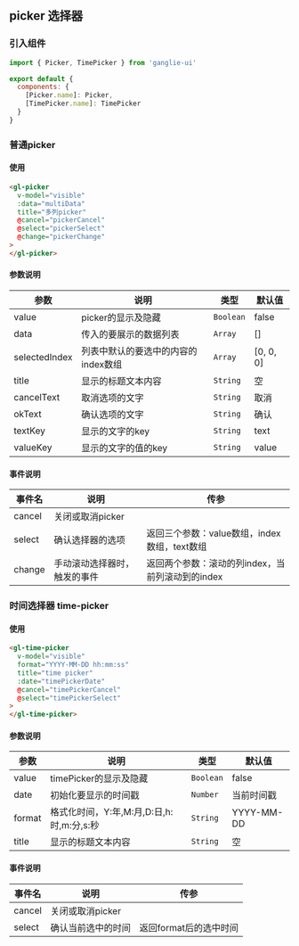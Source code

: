 ## picker 选择器

### 引入组件

```javascript
import { Picker, TimePicker } from 'ganglie-ui'

export default {
  components: {
    [Picker.name]: Picker,
    [TimePicker.name]: TimePicker
  }
}
```

### 普通picker
#### 使用

```html
<gl-picker
  v-model="visible"
  :data="multiData"
  title="多列picker"
  @cancel="pickerCancel"
  @select="pickerSelect"
  @change="pickerChange"
>
</gl-picker>
```
#### 参数说明
| 参数        | 说明    |  类型  | 默认值 |
| --------   | ----   | ---- |---- |
| value | picker的显示及隐藏 | `Boolean` | false |
| data  | 传入的要展示的数据列表 | `Array` | [] |
| selectedIndex | 列表中默认的要选中的内容的index数组 | `Array` | [0, 0, 0] |
| title | 显示的标题文本内容 | `String` | 空 |
| cancelText | 取消选项的文字 | `String` | 取消 |
| okText | 确认选项的文字 | `String` | 确认 |
| textKey | 显示的文字的key | `String` | text |
| valueKey | 显示的文字的值的key | `String` | value |

#### 事件说明
| 事件名       | 说明    | 传参 |
| --------   | ----   | ---- |
| cancel | 关闭或取消picker | |
| select | 确认选择器的选项 | 返回三个参数：value数组，index数组，text数组 |
| change | 手动滚动选择器时，触发的事件 | 返回两个参数：滚动的列index，当前列滚动到的index |

### 时间选择器 time-picker

#### 使用
```html
<gl-time-picker
  v-model="visible"
  format="YYYY-MM-DD hh:mm:ss"
  title="time picker"
  :date="timePickerDate"
  @cancel="timePickerCancel"
  @select="timePickerSelect"
>
</gl-time-picker>
```
#### 参数说明
| 参数        | 说明    |  类型  | 默认值 |
| --------   | ----   | ---- |---- |
| value | timePicker的显示及隐藏 | `Boolean` | false |
| date  | 初始化要显示的时间戳 | `Number` | 当前时间戳 |
| format | 格式化时间，Y:年,M:月,D:日,h:时,m:分,s:秒 | `String` | YYYY-MM-DD |
| title | 显示的标题文本内容 | `String` | 空 |

#### 事件说明
| 事件名       | 说明    | 传参 |
| --------   | ----   | ---- |
| cancel | 关闭或取消picker | |
| select | 确认当前选中的时间 | 返回format后的选中时间 |
